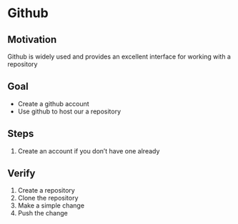 # Github

## Motivation

Github is widely used and provides an excellent interface for working with a repository


## Goal

* Create a github account
* Use github to host our a repository


## Steps

1. Create an account if you don’t have one already


## Verify

1. Create a repository
1. Clone the repository
1. Make a simple change
1. Push the change
